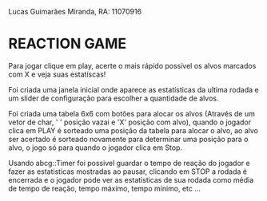 Lucas Guimarães Miranda, RA: 11070916

# REACTION GAME

Para jogar clique em play, acerte o mais rápido possível os alvos marcados com X e veja suas estatíscas!

Foi criada uma janela inicial onde aparece as estatísticas da ultima rodada e um slider de configuração para escolher a quantidade de alvos.

Foi criada uma tabela 6x6 com botões para alocar os alvos (Através de um vetor de char, ' ' posição vazai e 'X' posição com alvo), quando o jogador clica em PLAY é sorteado uma posição da tabela para alocar o alvo, ao alvo ser acertado é sorteado novamente para determinar uma posição para o alvo, o jogo só para quando o jogador clica em Stop.

Usando abcg::Timer foi possivel guardar o tempo de reação do jogador e fazer as estatisticas mostradas ao pausar, clicando em STOP a rodada é encerrada e o jogador pode ver as estatísticas de sua rodada como média de tempo de reação, tempo máximo, tempo mínimo, etc ...
